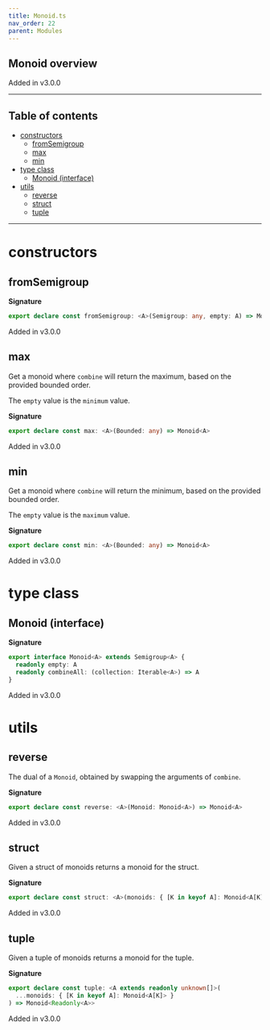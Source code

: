 ```yaml
---
title: Monoid.ts
nav_order: 22
parent: Modules
---
```


## Monoid overview

Added in v3.0.0

---

<h2 class="text-delta">Table of contents</h2>

- [constructors](#constructors)
  - [fromSemigroup](#fromsemigroup)
  - [max](#max)
  - [min](#min)
- [type class](#type-class)
  - [Monoid (interface)](#monoid-interface)
- [utils](#utils)
  - [reverse](#reverse)
  - [struct](#struct)
  - [tuple](#tuple)

---

# constructors

## fromSemigroup

**Signature**

```ts
export declare const fromSemigroup: <A>(Semigroup: any, empty: A) => Monoid<A>
```

Added in v3.0.0

## max

Get a monoid where `combine` will return the maximum, based on the provided bounded order.

The `empty` value is the `minimum` value.

**Signature**

```ts
export declare const max: <A>(Bounded: any) => Monoid<A>
```

Added in v3.0.0

## min

Get a monoid where `combine` will return the minimum, based on the provided bounded order.

The `empty` value is the `maximum` value.

**Signature**

```ts
export declare const min: <A>(Bounded: any) => Monoid<A>
```

Added in v3.0.0

# type class

## Monoid (interface)

**Signature**

```ts
export interface Monoid<A> extends Semigroup<A> {
  readonly empty: A
  readonly combineAll: (collection: Iterable<A>) => A
}
```

Added in v3.0.0

# utils

## reverse

The dual of a `Monoid`, obtained by swapping the arguments of `combine`.

**Signature**

```ts
export declare const reverse: <A>(Monoid: Monoid<A>) => Monoid<A>
```

Added in v3.0.0

## struct

Given a struct of monoids returns a monoid for the struct.

**Signature**

```ts
export declare const struct: <A>(monoids: { [K in keyof A]: Monoid<A[K]> }) => Monoid<{ readonly [K in keyof A]: A[K] }>
```

Added in v3.0.0

## tuple

Given a tuple of monoids returns a monoid for the tuple.

**Signature**

```ts
export declare const tuple: <A extends readonly unknown[]>(
  ...monoids: { [K in keyof A]: Monoid<A[K]> }
) => Monoid<Readonly<A>>
```

Added in v3.0.0
